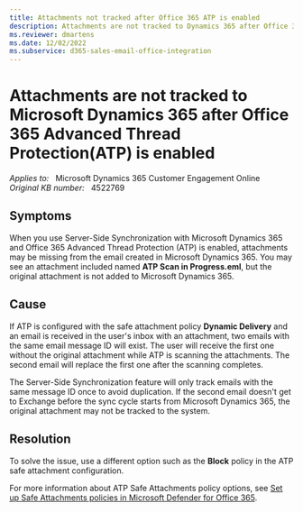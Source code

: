 ```yaml
---
title: Attachments not tracked after Office 365 ATP is enabled
description: Attachments are not tracked to Dynamics 365 after Office 365 Advanced Thread Protection (ATP) is enabled. Provides a resolution.
ms.reviewer: dmartens 
ms.date: 12/02/2022
ms.subservice: d365-sales-email-office-integration
---
```

# Attachments are not tracked to Microsoft Dynamics 365 after Office 365 Advanced Thread Protection(ATP) is enabled

_Applies to:_ &nbsp; Microsoft Dynamics 365 Customer Engagement Online  
_Original KB number:_ &nbsp; 4522769

## Symptoms

When you use Server-Side Synchronization with Microsoft Dynamics 365 and Office 365 Advanced Thread Protection (ATP) is enabled, attachments may be missing from the email created in Microsoft Dynamics 365. You may see an attachment included named **ATP Scan in Progress.eml**, but the original attachment is not added to Microsoft Dynamics 365.

## Cause

If ATP is configured with the safe attachment policy **Dynamic Delivery** and an email is received in the user's inbox with an attachment, two emails with the same email message ID will exist. The user will receive the first one without the original attachment while ATP is scanning the attachments. The second email will replace the first one after the scanning completes.

The Server-Side Synchronization feature will only track emails with the same message ID once to avoid duplication. If the second email doesn't get to Exchange before the sync cycle starts from Microsoft Dynamics 365, the original attachment may not be tracked to the system.

## Resolution

To solve the issue, use a different option such as the **Block** policy in the ATP safe attachment configuration.

For more information about ATP Safe Attachments policy options, see [Set up Safe Attachments policies in Microsoft Defender for Office 365](/microsoft-365/security/office-365-security/set-up-atp-safe-attachments-policies?view=o365-worldwide#step-3-learn-about-atp-safe-attachments-policy-options&preserve-view=true).
